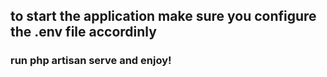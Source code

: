 ## to start the application make sure you configure the .env file accordinly

### run php artisan serve and enjoy!
